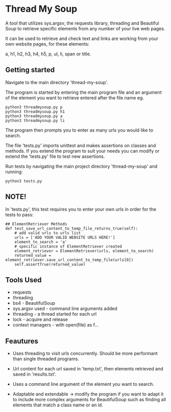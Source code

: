 # Thread My Soup
A tool that utilizes sys.argsv, the requests library, threading and Beautiful Soup to retrieve specific elements from any number of your live web pages. 

It can be used to retrieve and check text and links are working from your own website pages, for these elements: 

a, h1, h2, h3, h4, h5, p, ul, li, span or title.

## Getting started
Navigate to the main directory 'thread-my-soup'.

The program is started by entering the main program file and an argument of the element you want to retrieve entered after the file name eg.
```
python3 threadmysoup.py p
python3 threadmysoup.py h1
python3 threadmysoup.py a
python3 threadmysoup.py li
```

The program then prompts you to enter as many urls you would like to search.

The file 'tests.py' imports unittest and makes assertions on classes and methods. If you extend the program to suit your needs you can modify or extend the 'tests.py' file to test new assertions.

Run tests by navigating the main project directory 'thread-my-soup' and running:
```
python3 tests.py
```

## NOTE! 
In 'tests.py', this test requires you to enter your own urls in order for the tests to pass:
```
## ElementRetriever Methods
def test_save_url_content_to_temp_file_returns_true(self):
    # add valid urls to urls list
    urls = ['ADD YOUR VALID WEBSITE URLS HERE!']
    element_to_search = 'a'
    # specific instance of ElementRetriever created
    element_retriever = ElementRetriever(urls, element_to_search)
    returned_value = element_retriever.save_url_content_to_temp_file(urls[0])
    self.assertTrue(returned_value)
```

## Tools Used
- requests
- threading
- bs4 - BeautifulSoup
- sys.argsv used - command line arguments added
- threading - a thread started for each url
- lock - acquire and release
- context managers - with open(file) as f... 

## Feautures
- Uses threading to visit urls concurrently. Should be more performant than single threaded programs.
- Url content for each url saved in 'temp.txt', then elements retrieved and saved in 'results.txt'.
- Uses a command line argument of the element you want to search.

- Adaptable and extendable -> modify the program if you want to adapt it to include more complex arguments for BeautifulSoup such as finding all elements that match a class name or an id.

